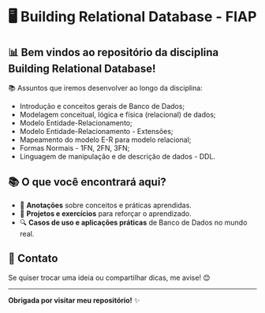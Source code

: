 # 🖥️ Building Relational Database - FIAP
 
## 📊 Bem vindos ao repositório da disciplina Building Relational Database!
📚 Assuntos que iremos desenvolver ao longo da disciplina:

- Introdução e conceitos gerais de Banco de Dados;
- Modelagem conceitual, lógica e física (relacional) de dados;
- Modelo Entidade-Relacionamento;
- Modelo Entidade-Relacionamento - Extensões;
- Mapeamento do modelo E-R para modelo relacional;
- Formas Normais - 1FN, 2FN, 3FN;
- Linguagem de manipulação e de descrição de dados - DDL.

## 📚 O que você encontrará aqui?
 
- 📑 <strong>Anotações</strong> sobre conceitos e práticas aprendidas.
- 🚀 <strong>Projetos e exercícios</strong> para reforçar o aprendizado.
- 🔍 <strong>Casos de uso e aplicações práticas</strong> de Banco de Dados no mundo real.
 
 
## 💬 Contato
 
Se quiser trocar uma ideia ou compartilhar dicas, me avise! 😊
 
---
 
**Obrigada por visitar meu repositório!** ✨
